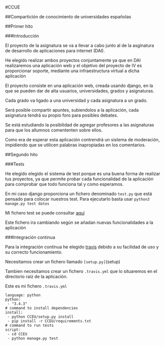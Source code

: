 #CCUE

##Compartición de conocimiento de universidades españolas

##Primer hito

###Introducción

El proyecto de la asignatura se va a llevar a cabo junto al de la asginatura de desarrollo de aplicaciones para internet (DAI).
 
He elegido realizar ambos proyectos conjuntamente ya que en DAI realizaremos una aplicación web y el objetivo del proyecto de IV es proporcionar soporte, mediante una infraestructura virtual a dicha aplicación

El proyecto consiste en una aplicación web, creada usando django, en la que se pueden dar de alta usuarios, universidades, grados y asignaturas.

Cada grado va ligado a una universidad y cada asignatura a un grado.

Será posible compartir apuntes, subiendolos a la aplicación, cada asignatura tendrá su propio foro para posibles debates.

Se está estudiando la posibilidad de agregar profesores a las asignaturas para que los allumnos comententen sobre ellos.

Como era de esperar esta aplicación contrendrá un sistema de moderación, impidiendo que se utilicen palabras inapropiadas en los comentarios.


##Segundo hito

###Tests

He elegido elegido el sistema de test porque es una buena forma de realizar tus proyectos, ya que permite probar cada funcionalidad de la aplicación para comprobar que todo funciona tal y como esperamos.

En mi caso django proporciona un fichero denominado `test.py` que está pensado para colocar nuestros test. Para ejecutarlo basta usar `python3 manage.py test datos`

Mi fichero test se puede consultar [aquí](test)

Este fichero ira cambiando según se añadan nuevas funcionalidades a la aplicación

###Integración continua

Para la integración contínua he elegido [travis](https://travis-ci.org/) debido a su facilidad de uso y su correcto funcionamiento.

Necesitamos crear un fichero llamado `[setup.py]`(setup)

Tambien necesitamos crear un fichero `.travis.yml` que lo situaremos en el directorio raíz de la aplicación.

Este es mi fichero `.travis.yml`

~~~
language: python
python:
 - "3.4.3"
# command to install dependencies
install:
 - python CCEU/setup.py install
 - pip install -r CCEU/requirements.txt
# command to run tests
script:
 - cd CCEU
 - python manage.py test
~~~







